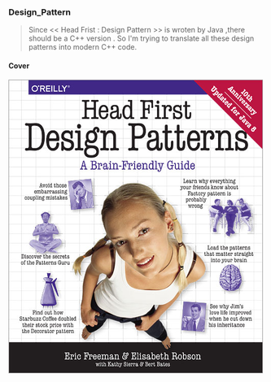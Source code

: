 ### Design_Pattern

> Since << Head Frist : Design Pattern >> is wroten by Java ,there should be a 
> C++ version . So I'm trying to translate all these design patterns into modern 
> C++ code.

#### Cover

![cover](https://github.com/SimonCqk/Design_Pattern/blob/master/cover/cover.jpg?raw=true)